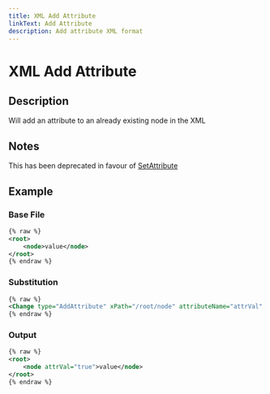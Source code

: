 ```yaml
---
title: XML Add Attribute
linkText: Add Attribute
description: Add attribute XML format
---
```


# XML Add Attribute

## Description

Will add an attribute to an already existing node in the XML

## Notes

This has been deprecated in favour of [SetAttribute](../set-attribute)

## Example

### Base File

```XML
{% raw %}
<root>
    <node>value</node>
</root>
{% endraw %}
```

### Substitution

```XML
{% raw %}
<Change type="AddAttribute" xPath="/root/node" attributeName="attrVal" value="true" />
{% endraw %}
```

### Output

```XML
{% raw %}
<root>
    <node attrVal="true">value</node>
</root>
{% endraw %}
```
